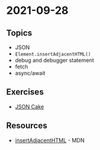 # 2021-09-28

## Topics

- JSON
- `Element.insertAdjacentHTML()`
- debug and debugger statement
- fetch
- async/await

## Exercises

- [JSON Cake](https://github.com/FbW-E04-1/SPA-json-cake)

## Resources

- [insertAdjacentHTML](https://developer.mozilla.org/en-US/docs/Web/API/Element/insertAdjacentHTML) - MDN